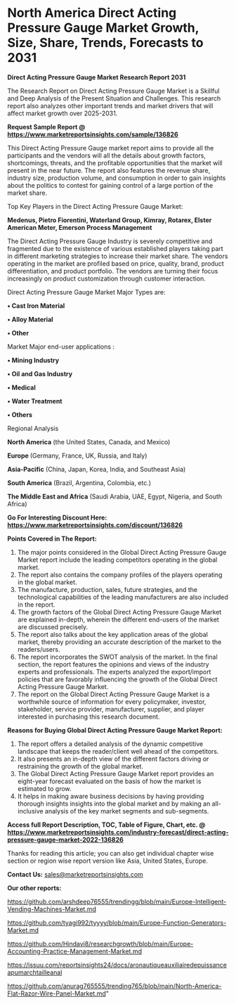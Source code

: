 # North America Direct Acting Pressure Gauge Market Growth, Size, Share, Trends, Forecasts to 2031

<strong>Direct Acting Pressure Gauge Market Research Report 2031</strong>

The Research Report on Direct Acting Pressure Gauge Market is a Skillful and Deep Analysis of the Present Situation and Challenges. This research report also analyzes other important trends and market drivers that will affect market growth over 2025-2031.

<strong>Request Sample Report @ <a href=https://www.marketreportsinsights.com/sample/136826>https://www.marketreportsinsights.com/sample/136826</a></strong>

This Direct Acting Pressure Gauge market report aims to provide all the participants and the vendors will all the details about growth factors, shortcomings, threats, and the profitable opportunities that the market will present in the near future. The report also features the revenue share, industry size, production volume, and consumption in order to gain insights about the politics to contest for gaining control of a large portion of the market share.

Top Key Players in the Direct Acting Pressure Gauge Market:

<strong>Medenus, Pietro Fiorentini, Waterland Group, Kimray, Rotarex, Elster American Meter, Emerson Process Management</strong>

The Direct Acting Pressure Gauge Industry is severely competitive and fragmented due to the existence of various established players taking part in different marketing strategies to increase their market share. The vendors operating in the market are profiled based on price, quality, brand, product differentiation, and product portfolio. The vendors are turning their focus increasingly on product customization through customer interaction.

Direct Acting Pressure Gauge Market Major Types are:

<strong>• Cast Iron Material

• Alloy Material

• Other</strong>

Market Major end-user applications :

<strong>• Mining Industry

• Oil and Gas Industry

• Medical

• Water Treatment

• Others</strong>

Regional Analysis

</u><strong><b>North America</b></strong> (the United States, Canada, and Mexico)

<strong><b>Europe </b></strong>(Germany, France, UK, Russia, and Italy)

<strong><b>Asia-Pacific</b></strong> (China, Japan, Korea, India, and Southeast Asia)

<strong><b>South America</b></strong> (Brazil, Argentina, Colombia, etc.)

<strong><b>The Middle East and Africa</b></strong> (Saudi Arabia, UAE, Egypt, Nigeria, and South Africa)

<strong>Go For Interesting Discount Here: <a href=https://www.marketreportsinsights.com/discount/136826>https://www.marketreportsinsights.com/discount/136826</a></strong>

<strong>Points Covered in The Report:</strong>
<ol>
  <li>The major points considered in the Global Direct Acting Pressure Gauge Market report include the leading competitors operating in the global market.</li>
  <li>The report also contains the company profiles of the players operating in the global market.</li>
  <li>The manufacture, production, sales, future strategies, and the technological capabilities of the leading manufacturers are also included in the report.</li>
  <li>The growth factors of the Global Direct Acting Pressure Gauge Market are explained in-depth, wherein the different end-users of the market are discussed precisely.</li>
  <li>The report also talks about the key application areas of the global market, thereby providing an accurate description of the market to the readers/users.</li>
  <li>The report incorporates the SWOT analysis of the market. In the final section, the report features the opinions and views of the industry experts and professionals. The experts analyzed the export/import policies that are favorably influencing the growth of the Global Direct Acting Pressure Gauge Market.</li>
  <li>The report on the Global Direct Acting Pressure Gauge Market is a worthwhile source of information for every policymaker, investor, stakeholder, service provider, manufacturer, supplier, and player interested in purchasing this research document.</li>
</ol>
<strong>Reasons for Buying Global Direct Acting Pressure Gauge Market Report:</strong>

<ol>
  <li>The report offers a detailed analysis of the dynamic competitive landscape that keeps the reader/client well ahead of the competitors.</li>
  <li>It also presents an in-depth view of the different factors driving or restraining the growth of the global market.</li>
  <li>The Global Direct Acting Pressure Gauge Market report provides an eight-year forecast evaluated on the basis of how the market is estimated to grow.</li>
  <li>It helps in making aware business decisions by having providing thorough insights insights into the global market and by making an all-inclusive analysis of the key market segments and sub-segments.</li>
</ol>
<strong>Access full Report Description, TOC, Table of Figure, Chart, etc. @ <a href=https://www.marketreportsinsights.com/industry-forecast/direct-acting-pressure-gauge-market-2022-136826>https://www.marketreportsinsights.com/industry-forecast/direct-acting-pressure-gauge-market-2022-136826</a></strong>


Thanks for reading this article; you can also get individual chapter wise section or region wise report version like Asia, United States, Europe.

<strong>Contact Us:</strong>
sales@marketreportsinsights.com

<strong>Our other reports:</strong>

<a href=https://github.com/arshdeep76555/trendingg/blob/main/Europe-Intelligent-Vending-Machines-Market.md>https://github.com/arshdeep76555/trendingg/blob/main/Europe-Intelligent-Vending-Machines-Market.md</a>

<a href=https://github.com/tyagi992/tyyyy/blob/main/Europe-Function-Generators-Market.md>https://github.com/tyagi992/tyyyy/blob/main/Europe-Function-Generators-Market.md</a>

<a href=https://github.com/Hindavi8/researchgrowth/blob/main/Europe-Accounting-Practice-Management-Market.md>https://github.com/Hindavi8/researchgrowth/blob/main/Europe-Accounting-Practice-Management-Market.md</a>

<a href=https://issuu.com/reportsinsights24/docs/aronautiqueauxiliairedepuissanceapumarchtailleanal>https://issuu.com/reportsinsights24/docs/aronautiqueauxiliairedepuissanceapumarchtailleanal</a>

<a href=https://github.com/anurag765555/trending765/blob/main/North-America-Flat-Razor-Wire-Panel-Market.md>https://github.com/anurag765555/trending765/blob/main/North-America-Flat-Razor-Wire-Panel-Market.md</a>"
